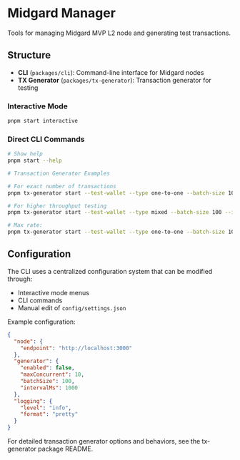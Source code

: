 # Midgard Manager

Tools for managing Midgard MVP L2 node and generating test transactions.

## Structure

- **CLI** (`packages/cli`): Command-line interface for Midgard nodes
- **TX Generator** (`packages/tx-generator`): Transaction generator for testing

### Interactive Mode

```bash
pnpm start interactive
```

### Direct CLI Commands

```bash
# Show help
pnpm start --help

# Transaction Generator Examples

# For exact number of transactions
pnpm tx-generator start --test-wallet --type one-to-one --batch-size 100

# For higher throughput testing
pnpm tx-generator start --test-wallet --type mixed --batch-size 100 --interval 5 --concurrency 5

# Max rate:
pnpm tx-generator start --test-wallet --type one-to-one --batch-size 100000 --interval 1 --concurrency 20
```

## Configuration

The CLI uses a centralized configuration system that can be modified through:

- Interactive mode menus
- CLI commands
- Manual edit of `config/settings.json`

Example configuration:

```json
{
  "node": {
    "endpoint": "http://localhost:3000"
  },
  "generator": {
    "enabled": false,
    "maxConcurrent": 10,
    "batchSize": 100,
    "intervalMs": 1000
  },
  "logging": {
    "level": "info",
    "format": "pretty"
  }
}
```

For detailed transaction generator options and behaviors, see the tx-generator package README.
